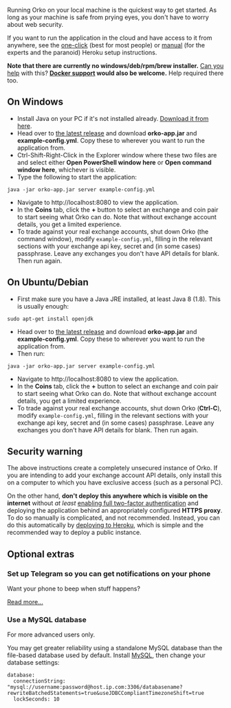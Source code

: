 Running Orko on your local machine is the quickest way to get started. As long as your machine is safe from prying eyes, you don't have to worry about web security.

If you want to run the application in the cloud and have access to it from anywhere, see the [one-click](One-click-installation-on-Heroku) (best for most people) or [manual](Manual-installation-on-Heroku) (for the experts and the paranoid) Heroku setup instructions.

**Note that there are currently no windows/deb/rpm/brew installer.** [Can you help](../issues/115) with this?
**[Docker support](../issues/51) would also be welcome.** Help required there too.

## On Windows

- Install Java on your PC if it's not installed already. [Download it from here](https://www.java.com/en/download/).
- Head over to [the latest release](../releases/latest) and download **orko-app.jar** and **example-config.yml**. Copy these to wherever you want to run the application from.
- Ctrl-Shift-Right-Click in the Explorer window where these two files are and select either **Open PowerShell window here** or **Open command window here**, whichever is visible.
- Type the following to start the application:
```
java -jar orko-app.jar server example-config.yml
```
- Navigate to http://localhost:8080 to view the application.
- In the **Coins** tab, click the **+** button to select an exchange and coin pair to start seeing what Orko can do.  Note that without exchange account details, you get a limited experience.
- To trade against your real exchange accounts, shut down Orko (the command window), modify `example-config.yml`, filling in the relevant sections with your exchange api key, secret and (in some cases) passphrase. Leave any exchanges you don't have API details for blank. Then run again.

## On Ubuntu/Debian

- First make sure you have a Java JRE installed, at least Java 8 (1.8). This is usually enough:
```
sudo apt-get install openjdk
```
- Head over to [the latest release](../releases/latest) and download **orko-app.jar** and **example-config.yml**. Copy these to wherever you want to run the application from.
- Then run:
```
java -jar orko-app.jar server example-config.yml
```
- Navigate to http://localhost:8080 to view the application.
- In the **Coins** tab, click the **+** button to select an exchange and coin pair to start seeing what Orko can do.  Note that without exchange account details, you get a limited experience.
- To trade against your real exchange accounts, shut down Orko (**Ctrl-C**), modify `example-config.yml`, filling in the relevant sections with your exchange api key, secret and (in some cases) passphrase. Leave any exchanges you don't have API details for blank. Then run again.

## Security warning

The above instructions create a completely unsecured instance of Orko. If you are intending to add your exchange account API details, only install this on a computer to which you have exclusive access (such as a personal PC).

On the other hand, **don't deploy this anywhere which is visible on the internet** without _at least_ [enabling full two-factor authentication](Enable-two-factor-authentication) and deploying the application behind an appropriately configured **HTTPS proxy**. To do so manually is complicated, and not recommended.  Instead, you can do this automatically by [deploying to Heroku](One-click-installation-on-Heroku), which is simple and the recommended way to deploy a public instance.

## Optional extras

### Set up Telegram so you can get notifications on your phone

Want your phone to beep when stuff happens?

[Read more...](Telegram-Notifications)

### Use a MySQL database

For more advanced users only.

You may get greater reliability using a standalone MySQL database than the file-based database used by default. Install [MySQL](https://dev.mysql.com/downloads/mysql/), then change your database settings:

```
database:
  connectionString: "mysql://username:password@host.ip.com:3306/databasename?rewriteBatchedStatements=true&useJDBCCompliantTimezoneShift=true
  lockSeconds: 10
```
